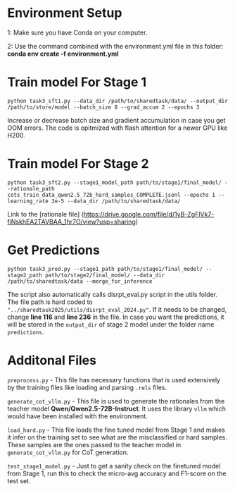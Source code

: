 # Environment Setup
1: Make sure you have Conda on your computer.

2: Use the command combined with the environment.yml file in this folder: **conda env create -f environment.yml**


# Train model For Stage 1
``python task3_sft1.py --data_dir /path/to/sharedtask/data/ --output_dir /path/to/store/model --batch_size 8 --grad_accum 2 --epochs 3``

Increase or decrease batch size and gradient accumulation in case you get OOM errors. The code is opitmized with flash attention for a newer GPU like H200.

# Train model For Stage 2
``python task3_sft2.py --stage1_model_path path/to/stage1/final_model/ --rationale_path cots_train_data_qwen2.5_72b_hard_samples_COMPLETE.jsonl --epochs 1 --learning_rate 3e-5 --data_dir /path/to/sharedtask/data/``

Link to the [rationale file] (https://drive.google.com/file/d/1yB-ZgFlVk7-fiNskhEA2TAVBAA_1hr7O/view?usp=sharing)

# Get Predictions
``python task3_pred.py --stage1_path path/to/stage1/final_model/ --stage2_path path/to/stage2/final_model/ --data_dir /path/to/sharedtask/data --merge_for_inference``

The script also automatically calls disrpt_eval.py script in the utils folder. The file path is hard coded to ``"../sharedtask2025/utils/disrpt_eval_2024.py"``. If it needs to be changed, change **line 116** and **line 236** in the file. In case you want the predictions, it will be stored in the ``output_dir`` of stage 2 model under the folder name ``predictions``.


# Additonal Files
``preprocess.py`` - This file has necessary functions that is used extensively by the training files like loading and parsing `.rels` files.

``generate_cot_vllm.py`` - This file is used to generate the rationales from the teacher model **Qwen/Qwen2.5-72B-Instruct**. It uses the library ``vllm`` which would have been installed with the environment.

``load_hard.py`` - This file loads the fine tuned model from Stage 1 and makes it infer on the training set to see what are the misclassified or hard samples. These samples are the ones passed to the teacher model in ``generate_cot_vllm.py`` for CoT generation. 

``test_stage1_model.py`` - Just to get a sanity check on the finetuned model from Stage 1, run this to check the micro-avg accuracy and F1-score on the test set.